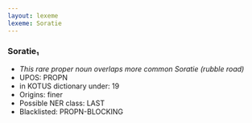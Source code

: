 ```yaml
---
layout: lexeme
lexeme: Soratie
---
```


###  Soratie₁

* _This rare proper noun overlaps more common *Soratie* (rubble road)_
* UPOS:  PROPN
* in KOTUS dictionary under:  19
* Origins: finer 
* Possible NER class:  LAST
* Blacklisted:  PROPN-BLOCKING


